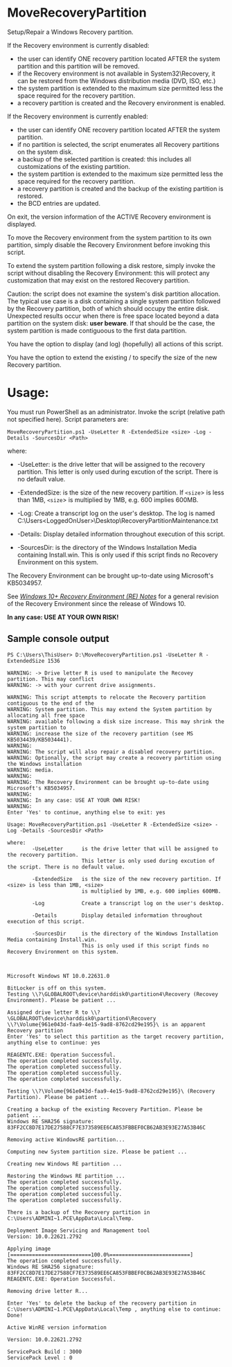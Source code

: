 # MoveRecoveryPartition
 Setup/Repair a Windows Recovery partition.

If the Recovery environment is currently disabled:
- the user can identify ONE recovery partition located AFTER the system partition and this partition
  will be removed.
- if the Recovery environment is not available in System32\Recovery, it can be restored from the
  Windows distribution media (DVD, ISO, etc.)
- the system partition is extended to the maximum size permitted less the space required for the
  recovery partition.
- a recovery partition is created and the Recovery environment is enabled.

If the Recovery environment is currently enabled:
- the user can identify ONE recovery partition located AFTER the system partition.
- if no partition is selected, the script enumerates all Recovery partitions on the system disk.
- a backup of the selected partition is created: this includes all customizations of the existing
  partition.
- the system partition is extended to the maximum size permitted less the space required for the
  recovery partition.
- a recovery partition is created and the backup of the existing partition is restored.
- the BCD entries are updated.

On exit, the version information of the ACTIVE Recovery environment is displayed.

To move the Recovery environment from the system partition to its own partition, simply disable
the Recovery Environment before invoking this script.

To extend the system partition following a disk restore, simply invoke the script without
disabling the Recovery Environment: this will protect any customization that may exist on
the restored Recovery partition.

Caution: the script does not examine the system's disk partition allocation. The typical use case
is a disk containing a single system partition followed by the Recovery partition, both of which
should occupy the entire disk. Unexpected results occur when there is free space located beyond a
data partition on the system disk: **user beware**. If that should be the case, the system partition
is made contiguoous to the first data partition.

You have the option to display (and log) (hopefully) all actions of this script.

You have the option to extend the existing / to specify the size of the new Recovery partition.

# Usage:

You must run PowerShell as an administrator. Invoke the script (relative path not specified here).
Script parameters are:

	MoveRecoveryPartition.ps1 -UseLetter R -ExtendedSize <size> -Log -Details -SourcesDir <Path>

where:

- -UseLetter:      is the drive letter that will be assigned to the recovery partition.
				This letter is only used during excution of the script. There is no default value.

- -ExtendedSize:   is the size of the new recovery partition. If `<size`> is less than 1MB, `<size`>
				is multiplied by 1MB, e.g. 600 implies 600MB.

- -Log:            Create a transcript log on the user's desktop. The log is named C:\Users\<LoggedOnUser>\Desktop\RecoveryPartitionMaintenance.txt

- -Details:        Display detailed information throughout execution of this script.

- -SourcesDir:     is the directory of the Windows Installation Media containing Install.win.
				This is only used if this script finds no Recovery Environment on this system.

The Recovery Environment can be brought up-to-date using Microsoft's KB5034957.

See *[Windows 10+ Recovery Environment (RE) Notes](https://en.wikibooks.org/wiki/Windows_10%2B_Recovery_Environment_(RE)_Notes)*
for a general revision of the Recovery Environment since the release of Windows 10.

**In any case: USE AT YOUR OWN RISK!**

## Sample console output

```
PS C:\Users\ThisUser> D:\MoveRecoveryPartition.ps1 -UseLetter R -ExtendedSize 1536

WARNING: -> Drive letter R is used to manipulate the Recovey partition. This may conflict
WARNING: -> with your current drive assignments.

WARNING: This script attempts to relocate the Recovery partition contiguous to the end of the
WARNING: System partition. This may extend the System partition by allocating all free space
WARNING: available following a disk size increase. This may shrink the system partition to
WARNING: increase the size of the recovery partition (see MS KB5034439/KB5034441).
WARNING:
WARNING: The script will also repair a disabled recovery partition.
WARNING: Optionally, the script may create a recovery partition using the Windows installation
WARNING: media.
WARNING:
WARNING: The Recovery Environment can be brought up-to-date using Microsoft's KB5034957.
WARNING:
WARNING: In any case: USE AT YOUR OWN RISK!
WARNING:
Enter 'Yes' to continue, anything else to exit: yes

Usage: MoveRecoveryPartition.ps1 -UseLetter R -ExtendedSize <size> -Log -Details -SourcesDir <Path>

where:
        -UseLetter      is the drive letter that will be assigned to the recovery partition.
                        This letter is only used during excution of the script. There is no default value.

        -ExtendedSize   is the size of the new recovery partition. If <size> is less than 1MB, <size>
                        is multiplied by 1MB, e.g. 600 implies 600MB.

        -Log            Create a transcript log on the user's desktop.

        -Details        Display detailed information throughout execution of this script.

        -SourcesDir     is the directory of the Windows Installation Media containing Install.win.
                        This is only used if this script finds no Recovery Environment on this system.



Microsoft Windows NT 10.0.22631.0

BitLocker is off on this system.                                                                                                                                                                                                                                                                                                                                        Testing \\?\GLOBALROOT\device\harddisk0\partition4\Recovery (Recovey Environment). Please be patient ...                

Assigned drive letter R to \\?\GLOBALROOT\device\harddisk0\partition4\Recovery                                                                                                                                                                  \\?\Volume{961e043d-faa9-4e15-9ad8-8762cd29e195}\ is an apparent Recovery partition                                     
Enter 'Yes' to select this partition as the target recovery partition, anything else to continue: yes                   

REAGENTC.EXE: Operation Successful.                                                                                     
The operation completed successfully.
The operation completed successfully.
The operation completed successfully.
The operation completed successfully.

Testing \\?\Volume{961e043d-faa9-4e15-9ad8-8762cd29e195}\ (Recovery Partition). Please be patient ...

Creating a backup of the existing Recovery Partition. Please be patient ...
Windows RE SHA256 signature: 83FF2CC8D7E17DE27588CF7E373589EE6CA853FBBEF0CB62AB3E93E27A53B46C

Removing active WindowsRE partition...

Computing new System partition size. Please be patient ...

Creating new Windows RE partition ...

Restoring the Windows RE partition ...
The operation completed successfully.
The operation completed successfully.
The operation completed successfully.
The operation completed successfully.

There is a backup of the Recovery partition in C:\Users\ADMINI~1.PCE\AppData\Local\Temp.

Deployment Image Servicing and Management tool
Version: 10.0.22621.2792

Applying image
[==========================100.0%==========================]
The operation completed successfully.
Windows RE SHA256 signature: 83FF2CC8D7E17DE27588CF7E373589EE6CA853FBBEF0CB62AB3E93E27A53B46C
REAGENTC.EXE: Operation Successful.

Removing drive letter R...

Enter 'Yes' to delete the backup of the recovery partition in C:\Users\ADMINI~1.PCE\AppData\Local\Temp , anything else to continue:
Done!

Active WinRE version information

Version: 10.0.22621.2792

ServicePack Build : 3000
ServicePack Level : 0

```
